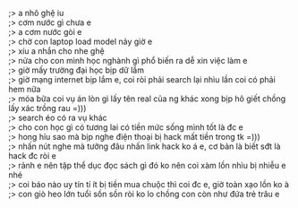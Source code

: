 ;> a nhô ghệ iu<br>
;> cơm nước gì chưa e<br>
;> a cơm nước gòi e<br>
;> chờ con laptop load model nảy giờ e<br>
;> xíu a nhắn cho nhe ghệ<br>
;> nửa cho con mình học nghành gì phổ biến ra dễ xin việc làm e<br>
;> giờ mấy trường đại học bịp dữ lắm<br>
;> giờ mạng internet bịp lắm e, coi ròi phải search lại nhìu lần coi có phải hem nữa<br>
;> móa bữa coi vụ án lòn gì lấy tên real của ng khác xong bịp hô giết chồng lấy xác trồng rau =)))<br>
;> search éo có ra vụ khác<br>
;> cho con học gì có tương lai có tiền mức sống mình tốt là đc e<br>
;> hong hỉu sao mà bịp nghe điện thoại bị hack mất tiền trong tk =)))<br>
;> nhấn nút nghe mà tưởng đâu nhấn link hack ko á e, cơ bản là biết sđt là hack đc ròi e<br>
;> rảnh e nên tập thể dục đọc sách gì đó ko nên coi xàm lồn nhìu bị nhiễu e nhé<br>
;> coi báo nào uy tín tí ít bị tiền mua chuộc thì coi đc e, giờ toàn xạo lồn ko à<br>
;> con giò heo lớn tuổi sồn sồn ròi ko lo chồng con còn như đứa trẻ trâu e

